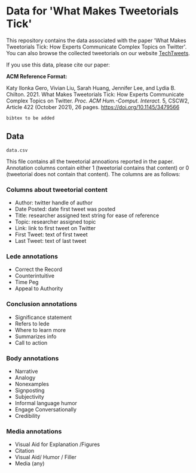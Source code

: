 # Data for 'What Makes Tweetorials Tick'

This repository contains the data associated with the paper 'What Makes Tweetorials Tick: How Experts Communicate Complex Topics on Twitter'. You can also browse the collected tweetorials on our website [TechTweets](http://language-play.com/tech-tweets/annotations).

If you use this data, please cite our paper:

**ACM Reference Format:**

Katy Ilonka Gero, Vivian Liu, Sarah Huang, Jennifer Lee, and Lydia B. Chilton. 2021. What Makes Tweetorials Tick: How Experts Communicate Complex Topics on Twitter. *Proc. ACM Hum.-Comput. Interact.* 5, CSCW2, Article 422 (October 2021), 26 pages. https://doi.org/10.1145/3479566

```
bibtex to be added
```

## Data

`data.csv`

This file contains all the tweetorial annoations reported in the paper. Annotation columns contain either 1 (tweetorial contains that content) or 0 (tweetorial does not contain that content). The columns are as follows:

### Columns about tweetorial content

* Author: twitter handle of author
* Date Posted: date first tweet was posted
* Title: researcher assigned text string for ease of reference
* Topic: researcher assigned topic
* Link: link to first tweet on Twitter
* First Tweet: text of first tweet
* Last Tweet: text of last tweet 

### Lede annotations


* Correct the Record
* Counterintuitive
* Time Peg
* Appeal to Authority

### Conclusion annotations

* Significance statement
* Refers to lede
* Where to learn more
* Summarizes info
* Call to action

### Body annotations

* Narrative
* Analogy 
* Nonexamples
* Signposting
* Subjectivity
* Informal language humor
* Engage Conversationally
* Credibility

### Media annotations

* Visual Aid for Explanation /Figures
* Citation
* Visual Aid/ Humor / Filler
* Media (any)
